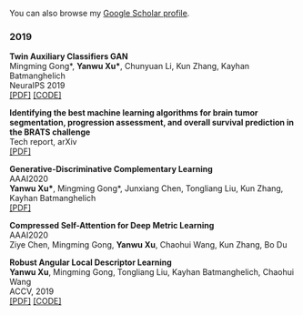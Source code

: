 

You can also browse my <a href="https://scholar.google.com/citations?hl=en&view_op=list_works&gmla=AJsN-F4wXw2j5KrSo5Bno4gz__drZ4lKvw4hGnOcCwZtcSR9ihh1vqOSavrTRL41MZK3Yy58M1Myjdb2VI617xe3PJlyOM6iNA1" target="_blank">Google Scholar profile</a>.
<br />

<h3>
    <a name='2019'></a> 2019
</h3>
<div class="media">
    <div class="media-body">
       <p class="media-heading">
          <strong>Twin Auxiliary Classifiers GAN
</strong><br />
          Mingming Gong*, <b>Yanwu Xu*</b>, Chunyuan Li, Kun Zhang, Kayhan Batmanghelich<br />
          NeuraIPS 2019<br />
          <a href="https://papers.nips.cc/paper/8414-twin-auxilary-classifiers-gan">[PDF]</a> <a href="https://github.com/batmanlab/twin-auxiliary-classifiers-gan">[CODE]</a><br />
       </p>
    </div>
</div>
<div class="media">
    <div class="media-body">
       <p class="media-heading">
          <strong>Identifying the best machine learning algorithms for brain tumor segmentation, progression assessment, and overall survival prediction in the BRATS challenge</strong><br />
          Tech report, arXiv<br />
          <a href="https://arxiv.org/pdf/1811.02629.pdf">[PDF]</a> <br />
       </p>
    </div>
</div>
<div class="media">
    <div class="media-body">
       <p class="media-heading">
          <strong>Generative-Discriminative Complementary Learning</strong><br />
           AAAI2020 <br />
          <b>Yanwu Xu*</b>, Mingming Gong*, Junxiang Chen, Tongliang Liu, Kun Zhang, Kayhan Batmanghelich<br />
          <a href="https://arxiv.org/abs/1904.01612">[PDF]</a> <br />
       </p>
    </div>
</div>
<div class="media">
    <div class="media-body">
       <p class="media-heading">
          <strong>Compressed Self-Attention for Deep Metric Learning</strong><br />
           AAAI2020 <br />
           Ziye Chen, Mingming Gong, <b>Yanwu Xu</b>, Chaohui Wang, Kun Zhang, Bo Du<br />
       </p>
    </div>
</div>
<div class="media">
    <div class="media-body">
       <p class="media-heading">
          <strong>Robust Angular Local Descriptor Learning</strong><br />
          <b>Yanwu Xu</b>, Mingming Gong, Tongliang Liu, Kayhan Batmanghelich, Chaohui Wang<br />
          ACCV, 2019<br />
          <a href="https://arxiv.org/abs/1901.07076">[PDF]</a> <a href="https://github.com/xuyanwu/RAL-Net">[CODE]</a><br />
       </p>
    </div>
</div>
<h3>
   
